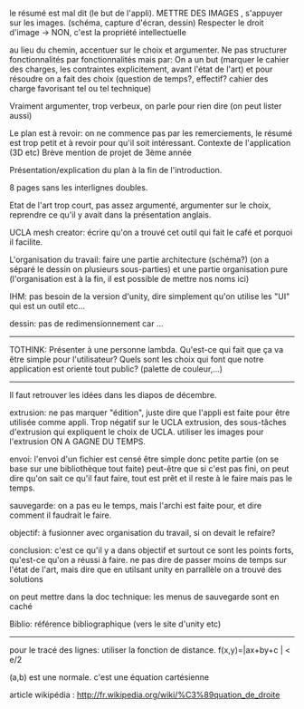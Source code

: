 le résumé est mal dit (le but de l'appli).
METTRE DES IMAGES , s'appuyer sur les images. (schéma, capture d'écran, dessin)
Respecter le droit d'image -> NON, c'est la propriété intellectuelle

au lieu du chemin, accentuer sur le choix et argumenter.
Ne pas structurer fonctionnalités par fonctionnalités mais par:
On a un but (marquer le cahier des charges, les contraintes explicitement, avant l'état de l'art) et pour résoudre on a fait des choix (question de temps?, effectif? cahier des charge favorisant tel ou tel technique)

Vraiment argumenter, trop verbeux, on parle pour rien dire (on peut lister aussi)

Le plan est à revoir: on ne commence pas par les remerciements, le résumé est trop petit et à revoir pour qu'il soit intéressant.
Contexte de l'application (3D etc)
Brève mention de projet de 3ème année

Présentation/explication du plan à la fin de l'introduction.

8 pages sans les interlignes doubles.

Etat de l'art trop court, pas assez argumenté, argumenter sur le choix, reprendre ce qu'il y avait dans la présentation anglais. 

UCLA mesh creator: écrire qu'on a trouvé cet outil qui fait le café et porquoi il facilite.

L'organisation du travail: faire une partie architecture (schéma?) (on a séparé le dessin on plusieurs sous-parties) et une partie organisation pure (l'organisation est à la fin, il est possible de mettre nos noms ici)

IHM: pas besoin de la version d'unity, dire simplement qu'on utilise les "UI" qui est un outil etc...

dessin:
pas de redimensionnement car ...


----------


TOTHINK:
Présenter à une personne lambda.
Qu'est-ce qui fait que ça va être simple pour l'utilisateur?
Quels sont les choix qui font que notre application est orienté tout public? (palette de couleur,...)


----------


Il faut retrouver les idées dans les diapos de décembre.

extrusion: ne pas marquer "édition", juste dire que l'appli est faite pour être utilisée comme appli. Trop négatif sur le UCLA extrusion, des sous-tâches d'extrusion qui expliquent le choix de UCLA.
utiliser les images pour l'extrusion ON A GAGNE DU TEMPS.

envoi: l'envoi d'un fichier est censé être simple donc petite partie (on se base sur une bibliothèque tout faite) peut-être que si c'est pas fini, on peut dire qu'on sait ce qu'il faut faire, tout est prêt et il reste à le faire mais pas le temps.

sauvegarde: on a pas eu le temps, mais l'archi est faite pour, et dire comment il faudrait le faire.

objectif: à fusionner avec organisation du travail, si on devait le refaire?

conclusion: c'est ce qu'il y a dans objectif et surtout ce sont les points forts, qu'est-ce qu'on a réussi à faire. ne pas dire de passer moins de temps sur l'état de l'art, mais dire que en utilsant unity en parrallèle on a trouvé des solutions

on peut mettre dans la doc technique: les menus de sauvegarde sont en caché

Biblio: référence bibliographique (vers le site d'unity etc)


----------
pour le tracé des lignes: utiliser la fonction de distance.
f(x,y)=|ax+by+c | < e/2 

(a,b) est une normale.
c'est une équation cartésienne

article wikipédia : http://fr.wikipedia.org/wiki/%C3%89quation_de_droite


